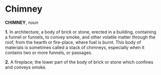 # Chimney

**CHIMNEY**, _noun_

**1.** In architecture, a body of brick or stone, erected in a building, containing a funnel or funnels, to convey smoke, and other volatile matter through the roof, from the hearth or fire-place, where fuel is burnt. This body of materials is sometimes called a stack of chimneys, especially when it contains two or more funnels, or passages.

**2.** A fireplace; the lower part of the body of brick or stone which confines and conveys smoke.